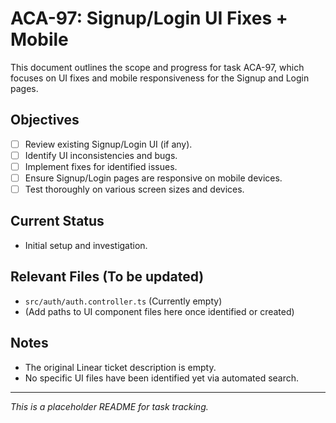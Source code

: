 # ACA-97: Signup/Login UI Fixes + Mobile

This document outlines the scope and progress for task ACA-97, which focuses on UI fixes and mobile responsiveness for the Signup and Login pages.

## Objectives

- [ ] Review existing Signup/Login UI (if any).
- [ ] Identify UI inconsistencies and bugs.
- [ ] Implement fixes for identified issues.
- [ ] Ensure Signup/Login pages are responsive on mobile devices.
- [ ] Test thoroughly on various screen sizes and devices.

## Current Status

- Initial setup and investigation.

## Relevant Files (To be updated)

- `src/auth/auth.controller.ts` (Currently empty)
- (Add paths to UI component files here once identified or created)

## Notes

- The original Linear ticket description is empty.
- No specific UI files have been identified yet via automated search.

---
*This is a placeholder README for task tracking.*